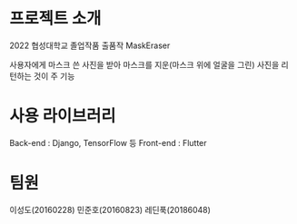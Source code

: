 # 프로젝트 소개
 
2022 협성대학교 졸업작품 출품작
MaskEraser

사용자에게 마스크 쓴 사진을 받아 마스크를 지운(마스크 위에 얼굴을 그린) 사진을 리턴하는 것이 주 기능

# 사용 라이브러리
Back-end : Django, TensorFlow 등
Front-end : Flutter

# 팀원
이성도(20160228)
민준호(20160823)
레딘푹(20186048)
